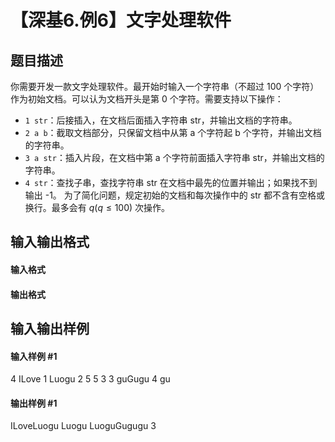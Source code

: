 
# 【深基6.例6】文字处理软件
## 题目描述
你需要开发一款文字处理软件。最开始时输入一个字符串（不超过 100 个字符）作为初始文档。可以认为文档开头是第 0 个字符。需要支持以下操作：
- `1 str`：后接插入，在文档后面插入字符串 str，并输出文档的字符串。
- `2 a b`：截取文档部分，只保留文档中从第 a 个字符起 b 个字符，并输出文档的字符串。
- `3 a str`：插入片段，在文档中第 a 个字符前面插入字符串 str，并输出文档的字符串。
- `4 str`：查找子串，查找字符串 str 在文档中最先的位置并输出；如果找不到输出 -1。
为了简化问题，规定初始的文档和每次操作中的 str 都不含有空格或换行。最多会有 $q(q\le100)$ 次操作。
## 输入输出格式
#### 输入格式


#### 输出格式


## 输入输出样例
#### 输入样例 #1
4
ILove
1 Luogu
2 5 5
3 3 guGugu
4 gu
#### 输出样例 #1
ILoveLuogu
Luogu
LuoguGugugu
3

